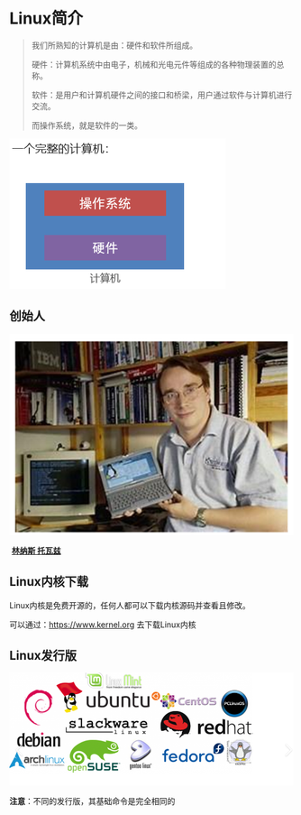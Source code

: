 # Linux简介

> 我们所熟知的计算机是由：硬件和软件所组成。
>
> 硬件：计算机系统中由电子，机械和光电元件等组成的各种物理装置的总称。
>
> 软件：是用户和计算机硬件之间的接口和桥梁，用户通过软件与计算机进行交流。
>
> 而操作系统，就是软件的一类。

![image-20240922192516230](https://raw.githubusercontent.com/ZhangZhen-huia/Note/main/img/202409221925264.png)



## 创始人

![image-20240922192548779](https://raw.githubusercontent.com/ZhangZhen-huia/Note/main/img/202409221925855.png)

​											**<u>林纳斯 托瓦兹</u>**

## Linux内核下载

Linux内核是免费开源的，任何人都可以下载内核源码并查看且修改。

可以通过：https://www.kernel.org  去下载Linux内核

## Linux发行版

![image-20240922192832733](https://raw.githubusercontent.com/ZhangZhen-huia/Note/main/img/202409221928799.png)

**注意**：不同的发行版，其基础命令是完全相同的

